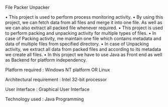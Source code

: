File Packer Unpacker

• This project is used to perform process monitoring activity.
• By using this project, we can fetch data from all files and merge it into one file. As well 
as we can also extract all packed file whenever required. 
• This project is used to perform packing and unpacking activity for multiple types of files.
• In case of Packing activity, me maintain one file which contains metadata and data of multiple 
files from specified directory.
• In case of Unpacking activity, we extract all data from packed files and according to its metadata 
we create all files.
• In this project we have to use Java as Front end as well as Backend for platform independency.

Platform required :
Windows NT platform OR Linux 

Architectural requirement :
Intel 32-bit processor 

User Interface :
Graphical User Interface 

Technology used :
Java Programming
